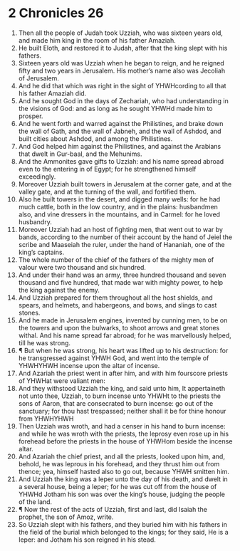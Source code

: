﻿# 2 Chronicles 26
1. Then all the people of Judah took Uzziah, who was sixteen years old, and made him king in the room of his father Amaziah. 
2. He built Eloth, and restored it to Judah, after that the king slept with his fathers. 
3. Sixteen years old was Uzziah when he began to reign, and he reigned fifty and two years in Jerusalem. His mother’s name also was Jecoliah of Jerusalem. 
4. And he did that which was right in the sight of YHWHcording to all that his father Amaziah did. 
5. And he sought God in the days of Zechariah, who had understanding in the visions of God: and as long as he sought YHWHd made him to prosper. 
6. And he went forth and warred against the Philistines, and brake down the wall of Gath, and the wall of Jabneh, and the wall of Ashdod, and built cities about Ashdod, and among the Philistines. 
7. And God helped him against the Philistines, and against the Arabians that dwelt in Gur-baal, and the Mehunims. 
8. And the Ammonites gave gifts to Uzziah: and his name spread abroad even to the entering in of Egypt; for he strengthened himself exceedingly. 
9. Moreover Uzziah built towers in Jerusalem at the corner gate, and at the valley gate, and at the turning of the wall, and fortified them. 
10. Also he built towers in the desert, and digged many wells: for he had much cattle, both in the low country, and in the plains: husbandmen also, and vine dressers in the mountains, and in Carmel: for he loved husbandry. 
11. Moreover Uzziah had an host of fighting men, that went out to war by bands, according to the number of their account by the hand of Jeiel the scribe and Maaseiah the ruler, under the hand of Hananiah, one of the king’s captains. 
12. The whole number of the chief of the fathers of the mighty men of valour were two thousand and six hundred. 
13. And under their hand was an army, three hundred thousand and seven thousand and five hundred, that made war with mighty power, to help the king against the enemy. 
14. And Uzziah prepared for them throughout all the host shields, and spears, and helmets, and habergeons, and bows, and slings to cast stones. 
15. And he made in Jerusalem engines, invented by cunning men, to be on the towers and upon the bulwarks, to shoot arrows and great stones withal. And his name spread far abroad; for he was marvellously helped, till he was strong. 
16. ¶ But when he was strong, his heart was lifted up to his destruction: for he transgressed against YHWH God, and went into the temple of YHWHYHWH incense upon the altar of incense. 
17. And Azariah the priest went in after him, and with him fourscore priests of YHWHat were valiant men: 
18. And they withstood Uzziah the king, and said unto him, It appertaineth not unto thee, Uzziah, to burn incense unto YHWHt to the priests the sons of Aaron, that are consecrated to burn incense: go out of the sanctuary; for thou hast trespassed; neither shall it be for thine honour from YHWHYHWH
19. Then Uzziah was wroth, and had a censer in his hand to burn incense: and while he was wroth with the priests, the leprosy even rose up in his forehead before the priests in the house of YHWHom beside the incense altar. 
20. And Azariah the chief priest, and all the priests, looked upon him, and, behold, he was leprous in his forehead, and they thrust him out from thence; yea, himself hasted also to go out, because YHWH smitten him. 
21. And Uzziah the king was a leper unto the day of his death, and dwelt in a several house, being a leper; for he was cut off from the house of YHWHd Jotham his son was over the king’s house, judging the people of the land. 
22. ¶ Now the rest of the acts of Uzziah, first and last, did Isaiah the prophet, the son of Amoz, write. 
23. So Uzziah slept with his fathers, and they buried him with his fathers in the field of the burial which belonged to the kings; for they said, He is a leper: and Jotham his son reigned in his stead. 
